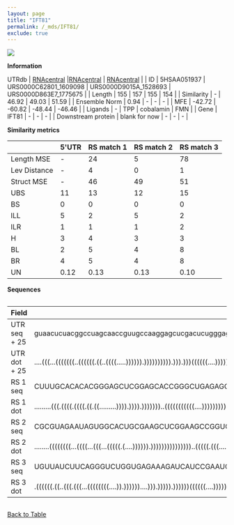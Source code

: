 ```yaml
---
layout: page
title: "IFT81"
permalink: /_mds/IFT81/
exclude: true
---
```




![](../../alns_9.28.22/aln_5HSAA051937_0.984.png?raw=true)


**Information**
<div style="overflow-x:auto;" markdown="block>
| | 5'UTR       | RS match 1   | RS match 2  | RS match 3 |
| ---- | ----------- | ----------- | ----------- | ----------- |
| Link | <a href="http://utrdb.ba.itb.cnr.it/getutr/5HSAA051937/1" target="_blank" rel="noopener noreferrer">UTRdb</a>   | <a href="https://rnacentral.org/rna/URS0000C62801/1609098" target="_blank" rel="noopener noreferrer">RNAcentral</a>     |<a href="https://rnacentral.org/rna/URS0000D9015A/1528693" target="_blank" rel="noopener noreferrer">RNAcentral</a>  | <a href="https://rnacentral.org/rna/URS0000D863E7/1775675" target="_blank" rel="noopener noreferrer">RNAcentral</a>   |
| ID | 5HSAA051937     | URS0000C62801_1609098     | URS0000D9015A_1528693     | URS0000D863E7_1775675     |
| Length | 155     |  157    | 155   |  154    |
| Similarity | - | 46.92 | 49.03 | 51.59 |
| Ensemble Norm | 0.94 | - | - | - |
| MFE | -42.72 | -60.82 | -48.44 | -46.46 |
| Ligands | - | TPP | cobalamin | FMN |
| Gene | IFT81 | - | - | - |
| Downstream protein | blank for now    |    -    | -  | - |
</div>

**Similarity metrics**

| | 5'UTR       | RS match 1   | RS match 2  | RS match 3 |
| ---- | ----------- | ----------- | ----------- | ----------- |
| Length MSE | - | 24 | 5 | 78 |
| Lev Distance | - | 4 | 0 | 1 |
| Struct MSE | - | 46 | 49 | 51 |
| UBS| 11 | 13 | 12 | 15 |
| BS | 0 | 0 | 0 | 0 |
| ILL | 5 | 2 | 5 | 2 |
| ILR | 1 | 1 | 1 | 2 |
| H | 3 | 4 | 3 | 3 |
| BL | 2 | 5 | 4 | 8 |
| BR | 4 | 5 | 4 | 8 |
| UN | 0.12 | 0.13 | 0.13 | 0.10 |

**Sequences**


<div style="overflow-x:auto;">

<table>
<colgroup>
<col width="30%" />
<col width="70%" />
</colgroup>
<thead>
<tr class="header">
<th>Field</th>
<th>Description</th>
</tr>
</thead>
<tbody>
<tr>
<td markdown="span">UTR seq + 25 </td>
<td markdown="span"> guaacucuacggccuagcaaccguugccaaggagcucgacucugggagcggucuagagcccgggcgccuccugggggguggggaaacgguuucgugaggagaauuugaguuaaaauuauaagaccuaauuATGAGTGATCAAATTAAATTCATTA </td>
</tr>
<tr>
<td markdown="span">UTR dot + 25  </td>
<td markdown="span"> ....(((...(((((((..((((((.((..((((.....)))))).)))))))))).))).)))((((((....)))))).............(((((...(((((((.(((...((((((.......)))))).))))))))))...)))))..
</td>
</tr>


<tr>
<td markdown="span">RS 1 seq </td>
<td markdown="span"> CUUUGCACACACGGGAGCUCGGAGCACCGGGCUGAGAGGGCGCUGACCUCCGUGGACGCGAUGUUUCACGUGGAACAUCGUCGGGCGGAAACCGCUGCGUCGACCGCUGAACCUGUUACCGGGUAAUGCCGGCGUAGGGAGUAGGUCUCAUGACCAA
</td>
</tr>


<tr>
<td markdown="span">RS 1 dot </td>
<td markdown="span"> .........(((.((((.((((.((.((.........)))).)))).)))))))..(((((((((((....))))))))).)).......(((.((((((((...((...(((((....)))))...)))))))))).).)).((((....))))..
</td>
</tr>


<tr>
<td markdown="span">RS 2 seq </td>
<td markdown="span"> CGCGUAGAAUAGUGGCACUGCGAAGCUCGGAAGCCGGUGAAAGCCCGGCGCGGUCGCGCCACUGUAAUUGGCCUUUACUGCCAAAAGCCAGACCUGAGCUUGGCGCACUUCCUCUGUAAUCGACUAUCGGGGCGCGUUACCCCAGGAGAUGUCCG
</td>
</tr>


<tr>
<td markdown="span">RS 2 dot </td>
<td markdown="span"> ........((((((((...((((...(((...(((((.(....)))))).)))))))))))))))..(((((.(((......))).))))).((((.(..((((((....((((.(((......))).)))).))))))..))))).........
</td>
</tr>


<tr>
<td markdown="span">RS 3 seq </td>
<td markdown="span"> UGUUAUCUUCAGGGUCUGGUGAGAAAGAUCAUCCGAAUCUUUCAAUUCCGAACCGGCGGUAAUCUCCUCAUGAGGGGAGUGAGCCCGCGAGCCGUAGUGGUUGAUCCGGUGAGAAUCCGGAGCCGACAGUACAGUCUGGAGGGGAGAAGUAACG
</td>
</tr>


<tr>
<td markdown="span">RS 3 dot </td>
<td markdown="span"> .((((((.((..(((.(((...((((((((....)).))))))....))).))))).))))))((((((....))))))....(((.(.(((.(((.(.((((.(((((.......)))))..))))).))).).)).).)))...........
</td>
</tr>

</tbody>
</table>


</div>


[Back to Table](../../display)

